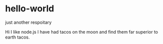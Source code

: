 # hello-world
just another respoitary

Hi
I like node.js
I have had tacos on the moon and find them far superior to earth tacos.

